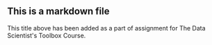 ## This is a markdown file

This title above has been added as a part of assignment for The Data Scientist's Toolbox Course.
